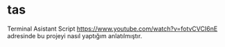 # tas
Terminal Asistant Script
https://www.youtube.com/watch?v=fotvCVCI6nE
adresinde bu projeyi nasıl yaptığım anlatılmıştır.
